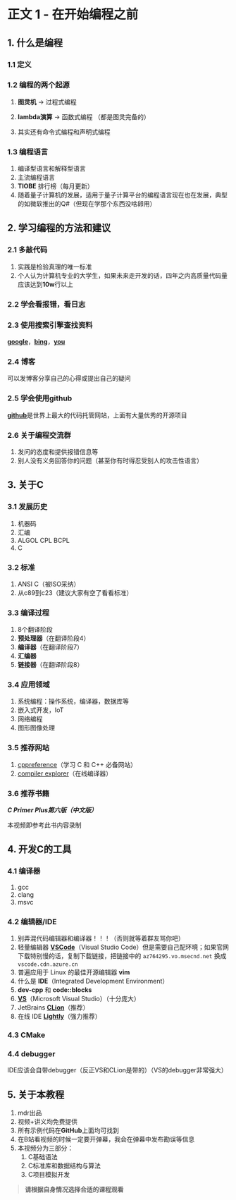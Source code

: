 # 正文 1 - 在开始编程之前

## 1. 什么是编程

### 1.1 定义

### 1.2 编程的两个起源

1. **图灵机** → 过程式编程
2. **lambda演算** → 函数式编程
   （都是图灵完备的）

3. 其实还有命令式编程和声明式编程

### 1.3 编程语言

1. 编译型语言和解释型语言
2. 主流编程语言
3. **TIOBE** 排行榜（每月更新）
4. 随着量子计算机的发展，适用于量子计算平台的编程语言现在也在发展，典型的如微软推出的Q#（但现在学那个东西没啥卵用）

## 2. 学习编程的方法和建议

### 2.1 多敲代码

1. 实践是检验真理的唯一标准
2. 个人认为计算机专业的大学生，如果未来走开发的话，四年之内高质量代码量应该达到**10w**行以上

### 2.2 学会看报错，看日志

### 2.3 使用搜索引擎查找资料

[**google**](https://google.com/)，[**bing**](https://cn.bing.com/)，[**you**](https://you.com/)

### 2.4 博客

可以发博客分享自己的心得或提出自己的疑问

### 2.5 学会使用**github**

[**github**](https://github.com)是世界上最大的代码托管网站，上面有大量优秀的开源项目

### 2.6 关于编程交流群

1. 发问的态度和提供报错信息等
2. 别人没有义务回答你的问题（甚至你有时得忍受别人的攻击性语言）

## 3. 关于C

### 3.1 发展历史

1. 机器码
2. 汇编
3. ALGOL CPL BCPL
4. C

### 3.2 标准

1. ANSI C（被ISO采纳）
2. 从c89到c23（建议大家有空了看看标准）

### 3.3 编译过程

1. 8个翻译阶段
2. **预处理器**（在翻译阶段4）
3. **编译器**（在翻译阶段7）
4. **汇编器**
5. **链接器**（在翻译阶段8）

### 3.4 应用领域

1. 系统编程：操作系统，编译器，数据库等
2. 嵌入式开发，IoT
3. 网络编程
4. 图形图像处理

### 3.5 推荐网站

1. [cppreference](https://zh.cppreference.com)（学习 C 和 C++ 必备网站）
2. [compiler explorer](https://godbolt.org/)（在线编译器）

### 3.6 推荐书籍

***C Primer Plus第六版（中文版）***

本视频即参考此书内容录制

## 4. 开发C的工具

### 4.1 编译器

1. gcc
2. clang
3. msvc

### 4.2 编辑器/IDE

1. 别弄混代码编辑器和编译器！！！（否则就等着群友骂你吧）
2. 轻量编辑器 [**VSCode**](https://code.visualstudio.com/)（Visual Studio Code）但是需要自己配环境；如果官网下载特别慢的话，复制下载链接，把链接中的 `az764295.vo.msecnd.net` 换成 `vscode.cdn.azure.cn`
3. 普遍应用于 Linux 的最佳开源编辑器 **vim**
4. 什么是 **IDE**（Integrated Development Environment）
5. **dev-cpp** 和 **code::blocks**
6. [**VS**](https://visualstudio.microsoft.com/zh-hans/vs/)（Microsoft Visual Studio）（十分庞大）
7. JetBrains [**CLion**](https://www.jetbrains.com/clion/)（推荐）
8. 在线 IDE [**Lightly**](https://lightly.teamcode.com/)（强力推荐）

### 4.3 CMake

### 4.4 debugger

IDE应该会自带debugger（反正VS和CLion是带的）（VS的debugger非常强大）

## 5. 关于本教程

1. mdr出品
2. 视频+讲义均免费提供
3. 所有示例代码在**GitHub**上面均可找到
4. 在B站看视频的时候一定要开弹幕，我会在弹幕中发布勘误等信息
5. 本视频分为三部分：
    1. C基础语法
    2. C标准库和数据结构与算法
    3. C项目模拟开发

> **请根据自身情况选择合适的课程观看**
